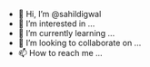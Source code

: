 - 👋 Hi, I’m @sahildigwal
- 👀 I’m interested in ...
- 🌱 I’m currently learning ...
- 💞️ I’m looking to collaborate on ...
- 📫 How to reach me ...

<!---
sahildigwal/sahildigwal is a ✨ special ✨ repository because its `README.md` (this file) appears on your GitHub profile.
You can click the Preview link to take a look at your changes.
--->

